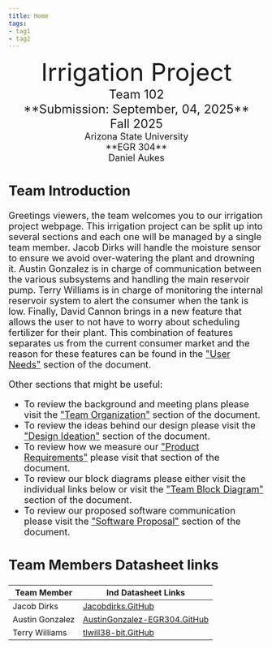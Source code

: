 ```yaml
---
title: Home
tags:
- tag1
- tag2
---
```

<center>
<font size="8">Irrigation Project<br>
<font size="5">Team 102<br>
**Submission: September, 04, 2025**<br>
Fall 2025<br>
<font size="4">Arizona State University<br>
**EGR 304**<br>
Daniel Aukes <br>
  
</center>

## Team Introduction

Greetings viewers, the team welcomes you to our irrigation project webpage. This irrigation project can be split up into several sections and each one will be managed by a single team member. Jacob Dirks will handle the moisture sensor to ensure we avoid over-watering the plant and drowning it. Austin Gonzalez is in charge of communication between the various subsystems and handling the main reservoir pump. Terry Williams is in charge of monitoring the internal reservoir system to alert the consumer when the tank is low. Finally, David Cannon brings in a new feature that allows the user to not have to worry about scheduling fertilizer for their plant. This combination of features separates us from the current consumer market and the reason for these features can be found in the ["User Needs"](https://egr304-2025-f-102.github.io/03-User-Needs-and%20Benchmarking/) section of the document.

Other sections that might be useful:

* To review the background and meeting plans please visit the ["Team Organization"](https://egr304-2025-f-102.github.io/02-Team-Organization/) section of the document.
* To review the ideas behind our design please visit the ["Design Ideation"](https://egr304-2025-f-102.github.io/05-design-ideation/) section of the document.
* To review how we measure our ["Product Requirements"](https://egr304-2025-f-102.github.io/04-Product-Requirements/) please visit that section of the document.
* To review our block diagrams please either visit the individual links below or visit the ["Team Block Diagram"](https://egr304-2025-f-102.github.io/06-team-block-diagram/) section of the document.
* To review our proposed software communication please visit the ["Software Proposal"](https://egr304-2025-f-102.github.io/07-Software%20Proposal/) section of the document.

<!-- so we can remove the added pieces of this introduction  - Edits here include linking to individual data sheets and team introduction (help figuring out what that means)
Edits for the team are based in App-team-org.md under docs - Appendix. and there will be other comments there -->

<!--                                                                            Goodness We need to update team Introduction SPECIFICALLY Here!!!

> This will be updated as part of the preparation for the External Review.<br>
>    ***We need to update this section to include our team introduction** <br>
>    - Good news is that as I, Jacob Dirks, am editing these points that they
>           simple pattern is easy to match.<br>
>    - Secondarily, it seems that Appendix - App-Team-org.md is in need of updates.<br>
>  <t>   - Team organization, (what is our project?),
>    - This needs to be updated to reflect a team introduction.<br>
>    - Content should also help an unfamiliar reader navigate to areas of interest. -->

## Team Members Datasheet links

| **Team Member**        |**Ind Datasheet Links** |
| ---------------------- | -----------------------|
| Jacob Dirks            | [Jacobdirks.GitHub](https://github.com/JacobDirks/JacobDirks.github.io) |
| Austin Gonzalez        | [AustinGonzalez-EGR304.GitHub](https://austingonzalez-egr304.github.io/) |
| Terry Williams         |[tlwill38-bit.GitHub](https://tlwill38-bit.github.io/) |

